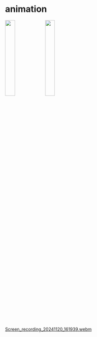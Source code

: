 # animation

<p>
  <img src ="https://github.com/user-attachments/assets/a5a39603-039d-4661-83a3-1bf258b23289" height =25%  width=25%>
   <img src ="https://github.com/user-attachments/assets/cbd5789f-93bd-4d4b-8465-b28ee5f5f8ef" height =25%  width=25%>
</p>

[Screen_recording_20241120_161939.webm](https://github.com/user-attachments/assets/f1792713-7442-4b20-9ab4-be750701a775)
